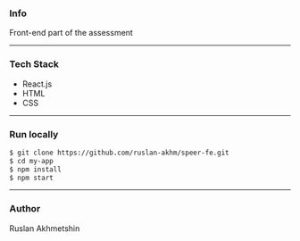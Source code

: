 ### Info

Front-end part of the assessment

---

### Tech Stack

- React.js
- HTML
- CSS

---

### Run locally

```sh
$ git clone https://github.com/ruslan-akhm/speer-fe.git
$ cd my-app
$ npm install
$ npm start
```

---

### Author

Ruslan Akhmetshin
